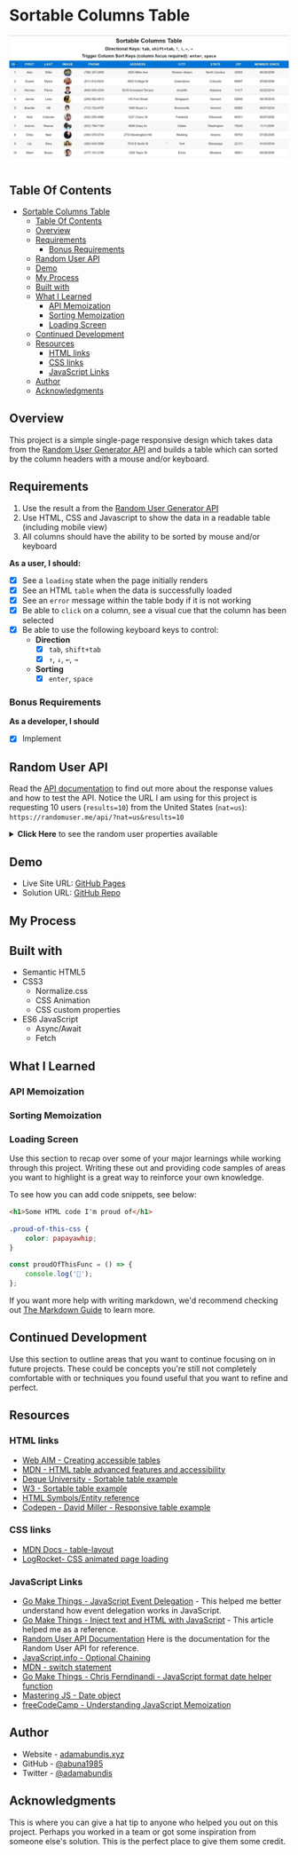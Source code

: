 # Sortable Columns Table

![Desktop view of the sortable columns table](./assets/images/desktop-home.jpg)

## Table Of Contents

- [Sortable Columns Table](#sortable-columns-table)
  - [Table Of Contents](#table-of-contents)
  - [Overview](#overview)
  - [Requirements](#requirements)
    - [Bonus Requirements](#bonus-requirements)
  - [Random User API](#random-user-api)
  - [Demo](#demo)
  - [My Process](#my-process)
  - [Built with](#built-with)
  - [What I Learned](#what-i-learned)
    - [API Memoization](#api-memoization)
    - [Sorting Memoization](#sorting-memoization)
    - [Loading Screen](#loading-screen)
  - [Continued Development](#continued-development)
  - [Resources](#resources)
    - [HTML links](#html-links)
    - [CSS links](#css-links)
    - [JavaScript Links](#javascript-links)
  - [Author](#author)
  - [Acknowledgments](#acknowledgments)

## Overview

This project is a simple single-page responsive design which takes data from the [Random User Generator API](https://randomuser.me/) and builds a table which can sorted by the column headers with a mouse and/or keyboard.

## Requirements

1. Use the result a from the [Random User Generator API](https://randomuser.me/)
2. Use HTML, CSS and Javascript to show the data in a readable table (including mobile view)
3. All columns should have the ability to be sorted by mouse and/or keyboard

**As a user, I should:**

- [x] See a <code>loading</code> state when the page initially renders
- [x] See an HTML <code>table</code> when the data is successfully loaded
- [x] See an <code>error</code> message within the table body if it is not working
- [x] Be able to <code>click</code> on a column, see a visual cue that the column has been selected
- [x] Be able to use the following keyboard keys to control:
  - **Direction**
    - [x] <code>tab</code>, <code>shift+tab</code>
    - [x] <code>&#8593;</code>, <code>&#8595;</code>, <code>&#8592;</code>, <code>&#8594;</code>
  - **Sorting**
    - [x] <code>enter</code>, <code>space</code></h2>

### Bonus Requirements

**As a developer, I should**

- [x] Implement

## Random User API

Read the [API documentation](https://randomuser.me/documentation) to find out more about the response values and how to test the API. Notice the URL I am using for this project is requesting 10 users (`results=10`) from the United States (`nat=us`): `https://randomuser.me/api/?nat=us&results=10`

<details>
<summary><strong>Click Here</strong> to see the random user properties available</summary>

- `gender`: (string) gender (male/female),
- `name`: (object) contains name data
  - `title`: (string) title (Mr., Ms, etc)
  - `first`: (string) first name
  - `last`: (string) last name
- `location`: (object) contains location data
  - `street`: (string) street number and name
  - `city`: (string)city
  - `state`: (string) state
  - `postcode`: (string) zip/postal code
- `coordinates`: (object) contains coordinates data
  - `latitude`: (string) latitude
  - `longitude`: (string) longitude
- `timezone`: (object) contains time zone data
  - `offset`: (string) timezone offset
  - `description`: (string) time zone
- `email`: (string) email address
- `login`: (object) contains login data
  - `uuid`: (string) unique user id,
  - `username`: (string) username
  - `password`: (string) password
  - `salt`: (string) salt hash
  - `md5`: (string) md5 hash
  - `sha1`: (string) sha1 hash
  - `sha256`: (string) sha256 hash
- `dob`: (object) contains age data
  - `date`: (timestamp) date of birth
  - `age`: (number) age of person
- `registered`: (object) contains registration data
  - `date`: (timestamp) registration
  - `age`: (number) age of membership
- `phone`: (string) phone number
- `cell`: (string) cell phone number
- `id`: (object) contains id data
  - `name`: (string) id name
  - `value`: (string) id value
- `picture`: (object) contains picture data
  - `large`: (string) URL of large image
  - `medium`: (string) URL of medium image
  - `thumbnail`: (string) URL of thumbnail image
- `nat`: (string) nationality

</details>

## Demo

- Live Site URL: [GitHub Pages](https://abuna1985.github.io/sortable-columns-table/)
- Solution URL: [GitHub Repo](https://github.com/abuna1985/sortable-columns-table/)

## My Process

## Built with

- Semantic HTML5
- CSS3
  - Normalize.css
  - CSS Animation
  - CSS custom properties
- ES6 JavaScript
  - Async/Await
  - Fetch

## What I Learned

### API Memoization

### Sorting Memoization

### Loading Screen

Use this section to recap over some of your major learnings while working through this project. Writing these out and providing code samples of areas you want to highlight is a great way to reinforce your own knowledge.

To see how you can add code snippets, see below:

```html
<h1>Some HTML code I'm proud of</h1>
```

```css
.proud-of-this-css {
	color: papayawhip;
}
```

```js
const proudOfThisFunc = () => {
	console.log('🎉');
};
```

If you want more help with writing markdown, we'd recommend checking out [The Markdown Guide](https://www.markdownguide.org/) to learn more.

## Continued Development

Use this section to outline areas that you want to continue focusing on in future projects. These could be concepts you're still not completely comfortable with or techniques you found useful that you want to refine and perfect.

## Resources

### HTML links

- [Web AIM - Creating accessible tables](https://webaim.org/techniques/tables/data)
- [MDN - HTML table advanced features and accessibility](https://developer.mozilla.org/en-US/docs/Learn/HTML/Tables/Advanced)
- [Deque University - Sortable table example](https://dequeuniversity.com/library/aria/table-sortable)
- [W3 - Sortable table example](https://w3c.github.io/aria-practices/examples/table/sortable-table.html)
- [HTML Symbols/Entity reference](https://www.toptal.com/designers/htmlarrows/)
- [Codepen - David Miller - Responsive table example](https://codepen.io/Orangetronic/full/pJgpXw)

### CSS links

- [MDN Docs - table-layout](https://developer.mozilla.org/en-US/docs/Web/CSS/table-layout)
- [LogRocket- CSS animated page loading](https://blog.logrocket.com/animated-page-loaders-css/)

### JavaScript Links

- [Go Make Things - JavaScript Event Delegation](https://gomakethings.com/listening-for-events-on-multiple-elements-using-javascript-event-delegation/) - This helped me better understand how event delegation works in JavaScript.
- [Go Make Things - Inject text and HTML with JavaScript](https://gomakethings.com/four-different-ways-to-inject-text-and-html-into-an-element-with-vanilla-javascript/) - This article helped me as a reference.
- [Random User API Documentation](https://randomuser.me/documentation#howto) Here is the documentation for the Random User API for reference.
- [JavaScript.info - Optional Chaining](https://javascript.info/optional-chaining)
- [MDN - switch statement](https://developer.mozilla.org/en-US/docs/Web/JavaScript/Reference/Statements/switch)
- [Go Make Things - Chris Ferndinandi - JavaScript format date helper function](https://vanillajstoolkit.com/helpers/formatdate/)
- [Mastering JS - Date object](https://masteringjs.io/tutorials/fundamentals/typeof-date)
- [freeCodeCamp - Understanding JavaScript Memoization](https://www.freecodecamp.org/news/understanding-memoize-in-javascript-51d07d19430e/)

## Author

- Website - [adamabundis.xyz](https://adamabundis.xyz/)
- GitHub - [@abuna1985](https://github.com/abuna1985)
- Twitter - [@adamabundis](https://twitter.com/adamabundis)

## Acknowledgments

This is where you can give a hat tip to anyone who helped you out on this project. Perhaps you worked in a team or got some inspiration from someone else's solution. This is the perfect place to give them some credit.
